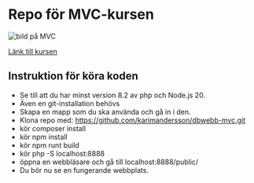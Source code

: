 # Repo för MVC-kursen

![bild på MVC](https://media.geeksforgeeks.org/wp-content/uploads/20220224160807/Model1.png "bild på MVC")

[Länk till kursen](https://dbwebb.se/kurser/mvc-v2)

## Instruktion för köra koden

* Se till att du har minst version 8.2 av php och Node.js 20.
* Även en git-installation behövs
* Skapa en mapp som du ska använda och gå in i den.
* Klona repo med:
    https://github.com/karimandersson/dbwebb-mvc.git
* kör
    composer install
* kör
    npm install
* kör
    npm runt build
* kör 
    php -S localhost:8888
* öppna en webbläsare och gå till localhost:8888/public/
* Du bör nu se en fungerande webbplats.

